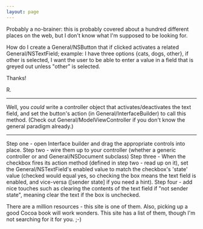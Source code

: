 ```yaml
---
layout: page
---
```




Probably a no-brainer: this is probably covered about a hundred different places on the web, but I don't know what I'm supposed to be looking for.

How do I create a General/NSButton that if clicked activates a related General/NSTextField; example: I have three options {cats, dogs, other}, if other is selected, I want the user to be able to enter a value in a field that is greyed out unless "other" is selected.

Thanks!

R.

----

Well, you *could* write a controller object that activates/deactivates the text field, and set the button's action (in General/InterfaceBuilder) to call this method. (Check out General/ModelViewController if you don't know the general paradigm already.)

----

Step one - open Interface builder and drag the appropriate controls into place.
Step two - wire them up to your controller (whether a generic controller or and General/NSDocument subclass)
Step three - When the checkbox fires its action method (defined in step two - read up on it), set the General/NSTextField's enabled value to match the checkbox's 'state' value (checked would equal yes, so checking the box means the text field is enabled, and vice-versa ([sender state] if you need a hint).
Step four - add nice touches such as clearing the contents of the text field if "not sender state", meaning clear the text if the box is unchecked.

There are a million resources - this site is one of them. Also, picking up a good Cocoa book will work wonders. This site has a list of them, though I'm not searching for it for you. ;-)